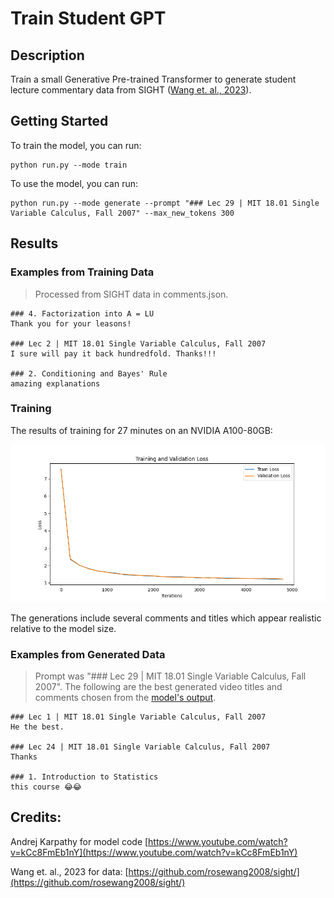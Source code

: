 # Train Student GPT

## Description

Train a small Generative Pre-trained Transformer to generate student lecture commentary data from SIGHT ([Wang et. al., 2023](https://github.com/rosewang2008/sight/)).

## Getting Started

To train the model, you can run:
~~~
python run.py --mode train
~~~

To use the model, you can run:
~~~
python run.py --mode generate --prompt "### Lec 29 | MIT 18.01 Single Variable Calculus, Fall 2007" --max_new_tokens 300
~~~


## Results


### Examples from Training Data
> Processed from SIGHT data in comments.json.

```
### 4. Factorization into A = LU
Thank you for your leasons!

### Lec 2 | MIT 18.01 Single Variable Calculus, Fall 2007
I sure will pay it back hundredfold. Thanks!!!

### 2. Conditioning and Bayes' Rule
amazing explanations
```

### Training

The results of training for 27 minutes on an NVIDIA A100-80GB:

![Loss Curve](/example/loss_curve.png)

The generations include several comments and titles which appear realistic relative to the model size.


### Examples from Generated Data
> Prompt was "### Lec 29 | MIT 18.01 Single Variable Calculus, Fall 2007". The following are the best generated video titles and comments chosen from the [model's output](example/generated.md).

```
### Lec 1 | MIT 18.01 Single Variable Calculus, Fall 2007
He the best.

### Lec 24 | MIT 18.01 Single Variable Calculus, Fall 2007
Thanks

### 1. Introduction to Statistics
this course 😂😂
```

## Credits:

Andrej Karpathy for model code [https://www.youtube.com/watch?v=kCc8FmEb1nY](https://www.youtube.com/watch?v=kCc8FmEb1nY)

Wang et. al., 2023 for data: [https://github.com/rosewang2008/sight/](https://github.com/rosewang2008/sight/)